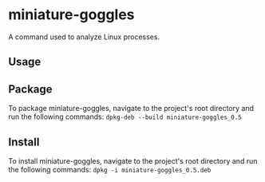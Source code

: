 # miniature-goggles
A command used to analyze Linux processes.

## Usage


## Package
To package miniature-goggles, navigate to the project's root directory and run the following commands:
`dpkg-deb --build miniature-goggles_0.5`

## Install
To install miniature-goggles, navigate to the project's root directory and run the following commands:
`dpkg -i miniature-goggles_0.5.deb`
